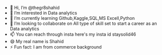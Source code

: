 - 👋 Hi, I’m @thegr8shahid
- 👀 I’m interested in Data analytics
- 🌱 I’m currently learning Github,Kaggle,SQL,MS Excell,Python
- 💞️ I’m looking to collaborate on All type of skill set to start a career as an Data analytics
- 📫 You can reach through insta here's my insta id staysolid46
- 😄 My real name is Shahid
- ⚡ Fun fact: I am from commerce background

<!---
thegr8shahid/thegr8shahid is a ✨ special ✨ repository because its `README.md` (this file) appears on your GitHub profile.
You can click the Preview link to take a look at your changes.
--->
